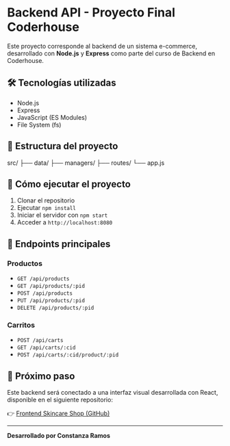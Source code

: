 # Backend API - Proyecto Final Coderhouse

Este proyecto corresponde al backend de un sistema e-commerce, desarrollado con **Node.js** y **Express** como parte del curso de Backend en Coderhouse.

## 🛠 Tecnologías utilizadas

- Node.js
- Express
- JavaScript (ES Modules)
- File System (fs)

## 📁 Estructura del proyecto

src/
├── data/ 
├── managers/ 
├── routes/ 
└── app.js


## 📌 Cómo ejecutar el proyecto

1. Clonar el repositorio
2. Ejecutar `npm install`
3. Iniciar el servidor con `npm start`
4. Acceder a `http://localhost:8080`

## 📮 Endpoints principales

### Productos

- `GET /api/products`
- `GET /api/products/:pid`
- `POST /api/products`
- `PUT /api/products/:pid`
- `DELETE /api/products/:pid`

### Carritos

- `POST /api/carts`
- `GET /api/carts/:cid`
- `POST /api/carts/:cid/product/:pid`

## 🎯 Próximo paso

Este backend será conectado a una interfaz visual desarrollada con React, disponible en el siguiente repositorio:

👉 [Frontend Skincare Shop (GitHub)](https://github.com/constanzaramos/skincare-shop)

---

**Desarrollado por Constanza Ramos** 

